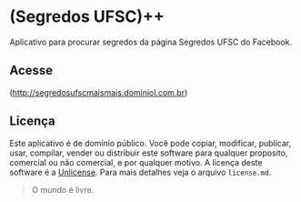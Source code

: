 (Segredos UFSC)++
============
Aplicativo para procurar segredos da página Segredos UFSC do Facebook.

## Acesse

(http://segredosufscmaismais.dominiol.com.br)

## Licença
Este aplicativo é de domínio público. Você pode copiar, modificar, publicar, usar, compilar, vender ou distribuir este software para qualquer proposito, comercial ou não comercial, e por qualquer motivo. A licença deste software é a [Unlicense](http://unlicense.org/). Para mais detalhes veja o arquivo `license.md`.
> O mundo é livre.
